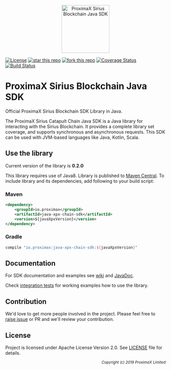 <p align="center"><a href="https://github.com/proximax-storage" target="_blank"><img width="150" src="https://github.com/proximax-storage/java-xpx-chain-sdk/raw/master/docs/images/logo.jpg" alt="ProximaX Sirius Blockchain Java SDK"></a></p>

[![License](https://img.shields.io/badge/License-Apache%202.0-blue.svg)](https://opensource.org/licenses/Apache-2.0)
[![star this repo](http://githubbadges.com/star.svg?user=proximax-storage&repo=java-xpx-chain-sdk&style=flat)](https://github.com/proximax-storage/java-xpx-chain-sdk)
[![fork this repo](http://githubbadges.com/fork.svg?user=proximax-storage&repo=java-xpx-chain-sdk&style=flat)](https://github.com/proximax-storage/java-xpx-chain-sdk/fork)
[![Coverage Status](https://coveralls.io/repos/github/proximax-storage/java-xpx-chain-sdk/badge.svg)](https://coveralls.io/github/proximax-storage/java-xpx-chain-sdk)
[![Build Status](https://travis-ci.com/proximax-storage/java-xpx-chain-sdk.svg?branch=master)](https://travis-ci.com/proximax-storage/java-xpx-chain-sdk)

# ProximaX Sirius Blockchain Java SDK #

Official ProximaX Sirius Blockchain SDK Library in Java.

The ProximaX Sirius Catapult Chain Java SDK is a Java library for interacting with the Sirius Blockchain. It provides a complete library set coverage, and supports synchronous and asynchronous requests. This SDK can be used with JVM-based languages like Java, Kotlin, Scala.

## Use the library ##

Current version of the library is <b>0.2.0</b>

This library requires use of Java8. Library is published to [Maven Central](https://search.maven.org/). To include library and its dependencies, add following to your build script:

### Maven ###

```xml
<dependency>
    <groupId>io.proximax</groupId>
    <artifactId>java-xpx-chain-sdk</artifactId>
    <version>${javaXpxVersion}</version>
</dependency>
```

### Gradle ###

```gradle
compile "io.proximax:java-xpx-chain-sdk:${javaXpxVersion}"
```

## Documentation ##

For SDK documentation and examples see [wiki](https://github.com/proximax-storage/java-xpx-chain-sdk/wiki) and [JavaDoc](https://proximax-storage.github.io/java-xpx-chain-sdk/javadoc/).

Check [integration tests](https://github.com/proximax-storage/java-xpx-chain-sdk/tree/master/src/e2e/java/io/proximax/sdk) for working examples how to use the library.

## Contribution ##

We'd love to get more people involved in the project. Please feel free to [raise issue](https://github.com/proximax-storage/java-xpx-chain-sdk/issues/new) or PR and we'll review your contribution.
    
## License ##

Project is licensed under Apache License Version 2.0. See [LICENSE](https://github.com/proximax-storage/java-xpx-chain-sdk/blob/master/LICENSE) file for details.

<p align="right"><i><sub>Copyright (c) 2019 ProximaX Limited</sub></i></p>